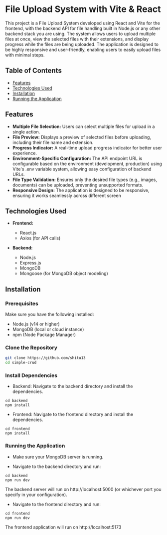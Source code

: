 # File Upload System with Vite & React

This project is a File Upload System developed using React and Vite for the frontend, with the backend API for file handling built in Node.js or any other backend stack you are using. The system allows users to upload multiple files at once, view the selected files with their extensions, and display progress while the files are being uploaded. The application is designed to be highly responsive and user-friendly, enabling users to easily upload files with minimal steps.

## Table of Contents

- [Features](#features)
- [Technologies Used](#technologies-used)
- [Installation](#installation)
- [Running the Application](#running-the-application)

## Features

- **Multiple File Selection:** Users can select multiple files for upload in a single action.
- **File Preview:** Displays a preview of selected files before uploading, including their file name and extension.
- **Progress Indicator:** A real-time upload progress indicator for better user experience.
- **Environment-Specific Configuration:** The API endpoint URL is configurable based on the environment (development, production) using Vite's .env variable system, allowing easy configuration of backend URLs.
- **File Type Validation:** Ensures only the desired file types (e.g., images, documents) can be uploaded, preventing unsupported formats.
- **Responsive Design:** The application is designed to be responsive, ensuring it works seamlessly across different screen

## Technologies Used

- **Frontend:**
  - React.js
  - Axios (for API calls)

- **Backend:**
  - Node.js
  - Express.js
  - MongoDB
  - Mongoose (for MongoDB object modeling)

## Installation

### Prerequisites

Make sure you have the following installed:

- Node.js (v14 or higher)
- MongoDB (local or cloud instance)
- npm (Node Package Manager)

### Clone the Repository

```bash
git clone https://github.com/shitu13
cd simple-crud
```
### Install Dependencies

- Backend: Navigate to the backend directory and install the dependencies.

```
cd backend
npm install
```
- Frontend: Navigate to the frontend directory and install the dependencies.

```
cd frontend
npm install
```

### Running the Application
- Make sure your MongoDB server is running.

- Navigate to the backend directory and run:
```
cd backend
npm run dev
```
The backend server will run on http://localhost:5000 (or whichever port you specify in your configuration).

- Navigate to the frontend directory and run:
```
cd frontend
npm run dev
```
The frontend application will run on http://localhost:5173

